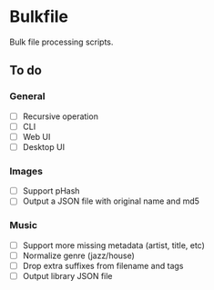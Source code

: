 # Bulkfile

Bulk file processing scripts.

## To do

### General

* [ ] Recursive operation
* [ ] CLI
* [ ] Web UI
* [ ] Desktop UI

### Images

* [ ] Support pHash
* [ ] Output a JSON file with original name and md5

### Music

* [ ] Support more missing metadata (artist, title, etc)
* [ ] Normalize genre (jazz/house)
* [ ] Drop extra suffixes from filename and tags
* [ ] Output library JSON file
